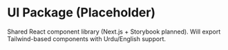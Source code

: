 # UI Package (Placeholder)

Shared React component library (Next.js + Storybook planned). Will export Tailwind-based components with Urdu/English support.
